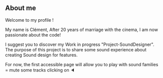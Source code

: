 ## About me
Welcome to my profile !

My name is Clément,
After 20 years of marriage with the cinema, I am now passionate about the code! 

I suggest you to discover my Work in progress "Project-SoundDesigner". 
The purpose of this project is to share some sound experience about creating Sound design for features. 

For now, the first accessible page will allow you to play with sound families = mute some tracks clicking on &#128264;
